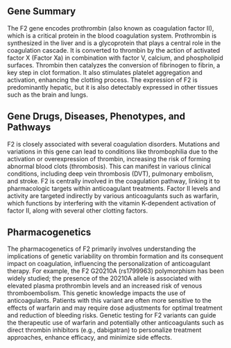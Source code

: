 ## Gene Summary
The F2 gene encodes prothrombin (also known as coagulation factor II), which is a critical protein in the blood coagulation system. Prothrombin is synthesized in the liver and is a glycoprotein that plays a central role in the coagulation cascade. It is converted to thrombin by the action of activated factor X (Factor Xa) in combination with factor V, calcium, and phospholipid surfaces. Thrombin then catalyzes the conversion of fibrinogen to fibrin, a key step in clot formation. It also stimulates platelet aggregation and activation, enhancing the clotting process. The expression of F2 is predominantly hepatic, but it is also detectably expressed in other tissues such as the brain and lungs.

## Gene Drugs, Diseases, Phenotypes, and Pathways
F2 is closely associated with several coagulation disorders. Mutations and variations in this gene can lead to conditions like thrombophilia due to the activation or overexpression of thrombin, increasing the risk of forming abnormal blood clots (thrombosis). This can manifest in various clinical conditions, including deep vein thrombosis (DVT), pulmonary embolism, and stroke. F2 is centrally involved in the coagulation pathway, linking it to pharmacologic targets within anticoagulant treatments. Factor II levels and activity are targeted indirectly by various anticoagulants such as warfarin, which functions by interfering with the vitamin K-dependent activation of factor II, along with several other clotting factors.

## Pharmacogenetics
The pharmacogenetics of F2 primarily involves understanding the implications of genetic variability on thrombin formation and its consequent impact on coagulation, influencing the personalization of anticoagulant therapy. For example, the F2 G20210A (rs1799963) polymorphism has been widely studied; the presence of the 20210A allele is associated with elevated plasma prothrombin levels and an increased risk of venous thromboembolism. This genetic knowledge impacts the use of anticoagulants. Patients with this variant are often more sensitive to the effects of warfarin and may require dose adjustments for optimal treatment and reduction of bleeding risks. Genetic testing for F2 variants can guide the therapeutic use of warfarin and potentially other anticoagulants such as direct thrombin inhibitors (e.g., dabigatran) to personalize treatment approaches, enhance efficacy, and minimize side effects.